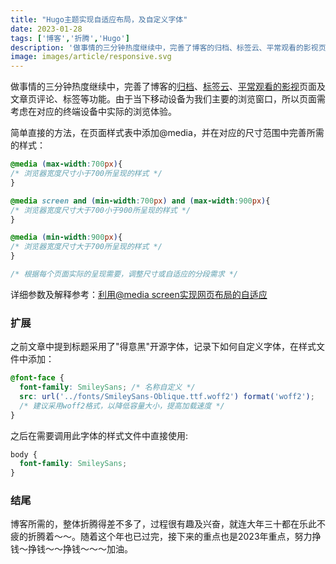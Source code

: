 ```yaml
---
title: "Hugo主题实现自适应布局，及自定义字体"
date: 2023-01-28
tags: ['博客','折腾','Hugo']
description: '做事情的三分钟热度继续中，完善了博客的归档、标签云、平常观看的影视页面及文章页评论、标签等功能。过程很有趣及兴奋，就连大年三十都在乐此不疲的折腾着～～。由于当下移动设备为我们主要的浏览窗口，所以页面需考虑在对应的终端设备中实际的浏览体验。'
image: images/article/responsive.svg
---
```


做事情的三分钟热度继续中，完善了博客的[归档](/archives)、[标签云](/tags)、[平常观看的影视](/movies)页面及文章页评论、标签等功能。由于当下移动设备为我们主要的浏览窗口，所以页面需考虑在对应的终端设备中实际的浏览体验。

简单直接的方法，在页面样式表中添加@media，并在对应的尺寸范围中完善所需的样式：

```css
@media (max-width:700px){
/* 浏览器宽度尺寸小于700所呈现的样式 */
}

@media screen and (min-width:700px) and (max-width:900px){
/* 浏览器宽度尺寸大于700小于900所呈现的样式 */
}

@media (min-width:900px){
/* 浏览器宽度尺寸大于700所呈现的样式 */
}

/* 根据每个页面实际的呈现需要，调整尺寸或自适应的分段需求 */
```
详细参数及解释参考：<a href="https://juejin.cn/post/6844903655020183565" target="_blank">利用@media screen实现网页布局的自适应</a>

### 扩展

之前文章中提到标题采用了"得意黑"开源字体，记录下如何自定义字体，在样式文件中添加：

```css
@font-face {
  font-family: SmileySans; /* 名称自定义 */
  src: url('../fonts/SmileySans-Oblique.ttf.woff2') format('woff2');
  /* 建议采用woff2格式，以降低容量大小，提高加载速度 */
}
```
之后在需要调用此字体的样式文件中直接使用:

```css
body {
  font-family: SmileySans;
}
```
### 结尾

博客所需的，整体折腾得差不多了，过程很有趣及兴奋，就连大年三十都在乐此不疲的折腾着～～。随着这个年也已过完，接下来的重点也是2023年重点，努力挣钱～挣钱～～挣钱～～～加油。
